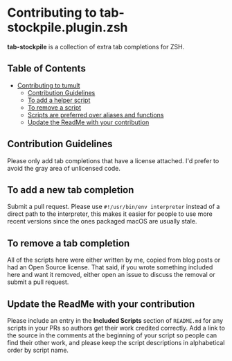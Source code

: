 
# Contributing to tab-stockpile.plugin.zsh

**tab-stockpile** is a collection of extra tab completions for ZSH.

<!-- START doctoc generated TOC please keep comment here to allow auto update -->
<!-- DON'T EDIT THIS SECTION, INSTEAD RE-RUN doctoc TO UPDATE -->
## Table of Contents

- [Contributing to tumult](#contributing-to-tumult)
  - [Contribution Guidelines](#contribution-guidelines)
  - [To add a helper script](#to-add-a-helper-script)
  - [To remove a script](#to-remove-a-script)
  - [Scripts are preferred over aliases and functions](#scripts-are-preferred-over-aliases-and-functions)
  - [Update the ReadMe with your contribution](#update-the-readme-with-your-contribution)

<!-- END doctoc generated TOC please keep comment here to allow auto update -->

## Contribution Guidelines

Please only add tab completions that have a license attached. I'd prefer to avoid the gray area of unlicensed code.
## To add a new tab completion

Submit a pull request. Please use `#!/usr/bin/env interpreter` instead of a direct path to the interpreter, this makes it easier for people to use more recent versions since the ones packaged macOS are usually  stale.

## To remove a tab completion

All of the scripts here were either written by me, copied from blog posts or had an Open Source license. That said, if you wrote something included here and want it removed, either open an issue to discuss the removal or submit a pull request.

## Update the ReadMe with your contribution

Please include an entry in the **Included Scripts** section of `README.md` for any scripts in your PRs so authors get their work credited correctly. Add a link to the source in the comments at the beginning of your script so people can find their other work, and please keep the script descriptions in alphabetical order by script name.
